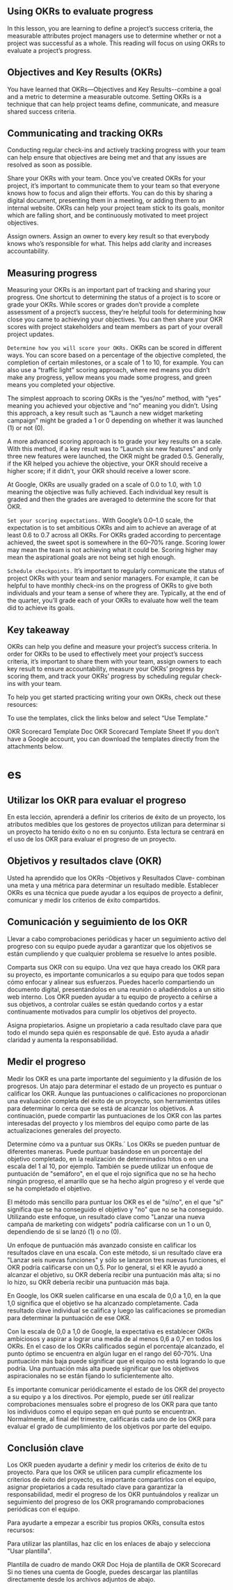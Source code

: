 ## Using OKRs to evaluate progress
In this lesson, you are learning to define a project’s success criteria, the measurable attributes project managers use to determine whether or not a project was successful as a whole. This reading will focus on using OKRs to evaluate a project’s progress.

## Objectives and Key Results (OKRs)
You have learned that OKRs—Objectives and Key Results--combine a goal and a metric to determine a measurable outcome. Setting OKRs is a technique that can help project teams define, communicate, and measure shared success criteria. 
## Communicating and tracking OKRs
Conducting regular check-ins and actively tracking progress with your team can help ensure that objectives are being met and that any issues are resolved as soon as possible. 

Share your OKRs with your team. Once you’ve created OKRs for your project, it’s important to communicate them to your team so that everyone knows how to focus and align their efforts. You can do this by sharing a digital document, presenting them in a meeting, or adding them to an internal website. OKRs can help your project team stick to its goals, monitor which are falling short, and be continuously motivated to meet project objectives. 

Assign owners. Assign an owner to every key result so that everybody knows who’s responsible for what. This helps add clarity and increases accountability.

## Measuring progress
Measuring your OKRs is an important part of tracking and sharing your progress. One shortcut to determining the status of a project is to score or grade your OKRs. While scores or grades don’t provide a complete assessment of a project’s success, they’re helpful tools for determining how close you came to achieving your objectives. You can then share your OKR scores with project stakeholders and team members as part of your overall project updates.

`Determine how you will score your OKRs.` OKRs can be scored in different ways. You can score based on a percentage of the objective completed, the completion of certain milestones, or a scale of 1 to 10, for example. You can also use a “traffic light” scoring approach, where red means you didn’t make any progress, yellow means you made some progress, and green means you completed your objective.

The simplest approach to scoring OKRs is the “yes/no” method, with “yes” meaning you achieved your objective and “no” meaning you didn’t. Using this approach, a key result such as “Launch a new widget marketing campaign” might be graded a 1 or 0 depending on whether it was launched (1) or not (0). 

A more advanced scoring approach is to grade your key results on a scale. With this method, if a key result was to “Launch six new features” and only three new features were launched, the OKR might be graded 0.5. Generally, if the KR helped you achieve the objective, your OKR should receive a higher score; if it didn't, your OKR should receive a lower score. 

At Google, OKRs are usually graded on a scale of 0.0 to 1.0, with 1.0 meaning the objective was fully achieved. Each individual key result is graded and then the grades are averaged to determine the score for that OKR.

`Set your scoring expectations.` With Google’s 0.0–1.0 scale, the expectation is to set ambitious OKRs and aim to achieve an average of at least 0.6 to 0.7 across all OKRs. For OKRs graded according to percentage achieved, the sweet spot is somewhere in the 60–70% range. Scoring lower may mean the team is not achieving what it could be. Scoring higher may mean the aspirational goals are not being set high enough. 

`Schedule checkpoints.` It’s important to regularly communicate the status of project OKRs with your team and senior managers. For example, it can be helpful to have monthly check-ins on the progress of OKRs to give both individuals and your team a sense of where they are. Typically, at the end of the quarter, you’ll grade each of your OKRs to evaluate how well the team did to achieve its goals.

## Key takeaway
OKRs can help you define and measure your project’s success criteria. In order for OKRs to be used to effectively meet your project’s success criteria, it’s important to share them with your team, assign owners to each key result to ensure accountability, measure your OKRs’ progress by scoring them, and track your OKRs’ progress by scheduling regular check-ins with your team.

To help you get started practicing writing your own OKRs, check out these resources:

To use the templates, click the links below and select “Use Template.” 

OKR Scorecard Template Doc
OKR Scorecard Template Sheet
If you don’t have a Google account, you can download the templates directly from the attachments below.
# es
## Utilizar los OKR para evaluar el progreso
En esta lección, aprenderá a definir los criterios de éxito de un proyecto, los atributos medibles que los gestores de proyectos utilizan para determinar si un proyecto ha tenido éxito o no en su conjunto. Esta lectura se centrará en el uso de los OKR para evaluar el progreso de un proyecto.

## Objetivos y resultados clave (OKR)
Usted ha aprendido que los OKRs -Objetivos y Resultados Clave- combinan una meta y una métrica para determinar un resultado medible. Establecer OKRs es una técnica que puede ayudar a los equipos de proyecto a definir, comunicar y medir los criterios de éxito compartidos. 
## Comunicación y seguimiento de los OKR
Llevar a cabo comprobaciones periódicas y hacer un seguimiento activo del progreso con su equipo puede ayudar a garantizar que los objetivos se están cumpliendo y que cualquier problema se resuelve lo antes posible. 

Comparta sus OKR con su equipo. Una vez que haya creado los OKR para su proyecto, es importante comunicarlos a su equipo para que todos sepan cómo enfocar y alinear sus esfuerzos. Puedes hacerlo compartiendo un documento digital, presentándolos en una reunión o añadiéndolos a un sitio web interno. Los OKR pueden ayudar a tu equipo de proyecto a ceñirse a sus objetivos, a controlar cuáles se están quedando cortos y a estar continuamente motivados para cumplir los objetivos del proyecto. 

Asigna propietarios. Asigne un propietario a cada resultado clave para que todo el mundo sepa quién es responsable de qué. Esto ayuda a añadir claridad y aumenta la responsabilidad.

## Medir el progreso
Medir los OKR es una parte importante del seguimiento y la difusión de los progresos.
Un atajo para determinar el estado de un proyecto es puntuar o calificar los OKR. Aunque las puntuaciones o calificaciones no proporcionan una evaluación completa del éxito de un proyecto, son herramientas útiles para determinar lo cerca que se está de alcanzar los objetivos. A continuación, puede compartir las puntuaciones de los OKR con las partes interesadas del proyecto y los miembros del equipo como parte de las actualizaciones generales del proyecto.

Determine cómo va a puntuar sus OKRs.` Los OKRs se pueden puntuar de diferentes maneras. Puede puntuar basándose en un porcentaje del objetivo completado, en la realización de determinados hitos o en una escala del 1 al 10, por ejemplo. También se puede utilizar un enfoque de puntuación de "semáforo", en el que el rojo significa que no se ha hecho ningún progreso, el amarillo que se ha hecho algún progreso y el verde que se ha completado el objetivo.

El método más sencillo para puntuar los OKR es el de "sí/no", en el que "sí" significa que se ha conseguido el objetivo y "no" que no se ha conseguido. Utilizando este enfoque, un resultado clave como "Lanzar una nueva campaña de marketing con widgets" podría calificarse con un 1 o un 0, dependiendo de si se lanzó (1) o no (0). 

Un enfoque de puntuación más avanzado consiste en calificar los resultados clave en una escala. Con este método, si un resultado clave era "Lanzar seis nuevas funciones" y sólo se lanzaron tres nuevas funciones, el OKR podría calificarse con un 0,5. Por lo general, si el KR le ayudó a alcanzar el objetivo, su OKR debería recibir una puntuación más alta; si no lo hizo, su OKR debería recibir una puntuación más baja. 

En Google, los OKR suelen calificarse en una escala de 0,0 a 1,0, en la que 1,0 significa que el objetivo se ha alcanzado completamente. Cada resultado clave individual se califica y luego las calificaciones se promedian para determinar la puntuación de ese OKR.

Con la escala de 0,0 a 1,0 de Google, la expectativa es establecer OKRs ambiciosos y aspirar a lograr una media de al menos 0,6 a 0,7 en todos los OKRs. En el caso de los OKRs calificados según el porcentaje alcanzado, el punto óptimo se encuentra en algún lugar en el rango del 60-70%. Una puntuación más baja puede significar que el equipo no está logrando lo que podría. Una puntuación más alta puede significar que los objetivos aspiracionales no se están fijando lo suficientemente alto. 

Es importante comunicar periódicamente el estado de los OKR del proyecto a su equipo y a los directivos. Por ejemplo, puede ser útil realizar comprobaciones mensuales sobre el progreso de los OKR para que tanto los individuos como el equipo sepan en qué punto se encuentran. Normalmente, al final del trimestre, calificarás cada uno de los OKR para evaluar el grado de cumplimiento de los objetivos por parte del equipo.

## Conclusión clave
Los OKR pueden ayudarte a definir y medir los criterios de éxito de tu proyecto. Para que los OKR se utilicen para cumplir eficazmente los criterios de éxito del proyecto, es importante compartirlos con el equipo, asignar propietarios a cada resultado clave para garantizar la responsabilidad, medir el progreso de los OKR puntuándolos y realizar un seguimiento del progreso de los OKR programando comprobaciones periódicas con el equipo.

Para ayudarte a empezar a escribir tus propios OKRs, consulta estos recursos:

Para utilizar las plantillas, haz clic en los enlaces de abajo y selecciona "Usar plantilla". 

Plantilla de cuadro de mando OKR Doc
Hoja de plantilla de OKR Scorecard
Si no tienes una cuenta de Google, puedes descargar las plantillas directamente desde los archivos adjuntos de abajo.